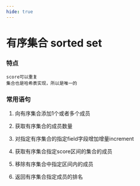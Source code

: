 ```yaml
---
hide: true
---
```


# 有序集合 sorted set

### 特点 
```
score可以重复
集合也是哈希表实现，所以是唯一的
```

### 常用语句

1. 向有序集合添加1个或者多个成员

2. 获取有序集合的成员数量

3. 对指定有序集合的指定field字段增加增量increment

4. 获取有序集合指定score区间的集合的成员

3. 移除有序集合中指定区间内的成员

4. 返回有序集合指定成员的排名